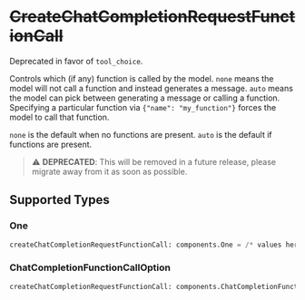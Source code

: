 # ~~CreateChatCompletionRequestFunctionCall~~

Deprecated in favor of `tool_choice`.

Controls which (if any) function is called by the model.
`none` means the model will not call a function and instead generates a message.
`auto` means the model can pick between generating a message or calling a function.
Specifying a particular function via `{"name": "my_function"}` forces the model to call that function.

`none` is the default when no functions are present. `auto` is the default if functions are present.


> :warning: **DEPRECATED**: This will be removed in a future release, please migrate away from it as soon as possible.


## Supported Types

### One

```python
createChatCompletionRequestFunctionCall: components.One = /* values here */
```

### ChatCompletionFunctionCallOption

```python
createChatCompletionRequestFunctionCall: components.ChatCompletionFunctionCallOption = /* values here */
```

